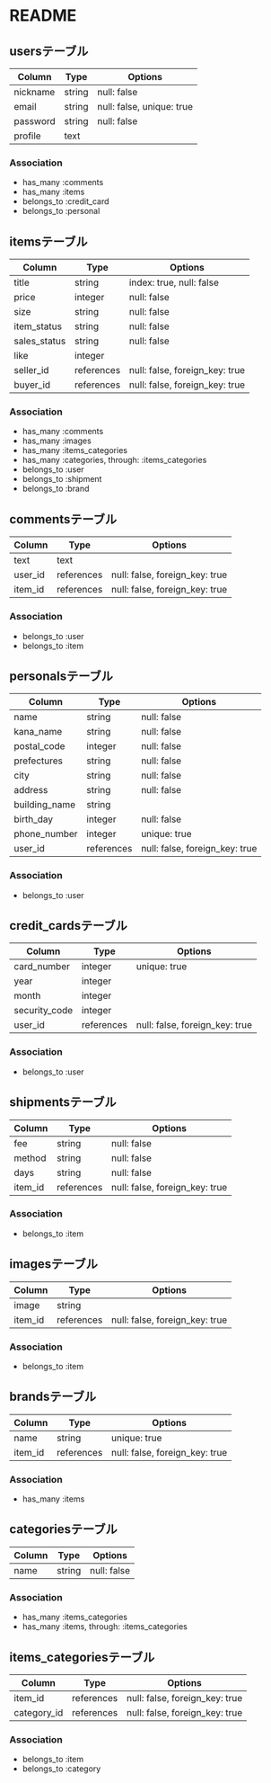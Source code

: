 # README

## usersテーブル
|Column|Type|Options|
|------|----|-------|
|nickname|string|null: false|
|email|string|null: false, unique: true|
|password|string|null: false|
|profile|text|

### Association
- has_many :comments
- has_many :items
- belongs_to :credit_card
- belongs_to :personal


## itemsテーブル
|Column|Type|Options|
|------|----|-------|
|title|string|index: true, null: false|
|price|integer|null: false|
|size|string|null: false|
|item_status|string|null: false|
|sales_status|string|null: false|
|like|integer|
|seller_id|references|null: false, foreign_key: true|
|buyer_id|references|null: false, foreign_key: true|

### Association
- has_many :comments
- has_many :images
- has_many :items_categories
- has_many :categories, through: :items_categories
- belongs_to :user
- belongs_to :shipment
- belongs_to :brand



## commentsテーブル
|Column|Type|Options|
|------|----|-------|
|text|text|
|user_id|references|null: false, foreign_key: true|
|item_id|references|null: false, foreign_key: true|

### Association
- belongs_to :user
- belongs_to :item


## personalsテーブル
|Column|Type|Options|
|------|----|-------|
|name|string|null: false|
|kana_name|string|null: false|
|postal_code|integer|null: false|
|prefectures|string|null: false|
|city|string|null: false|
|address|string|null: false|
|building_name|string|
|birth_day|integer|null: false|
|phone_number|integer|unique: true|
|user_id|references|null: false, foreign_key: true|

### Association
- belongs_to :user


## credit_cardsテーブル
|Column|Type|Options|
|------|----|-------|
|card_number|integer|unique: true|
|year|integer|
|month|integer|
|security_code|integer|
|user_id|references|null: false, foreign_key: true|

### Association
- belongs_to :user


## shipmentsテーブル
|Column|Type|Options|
|------|----|-------|
|fee|string|null: false|
|method|string|null: false|
|days|string|null: false|
|item_id|references|null: false, foreign_key: true|

### Association
- belongs_to :item


## imagesテーブル
|Column|Type|Options|
|------|----|-------|
|image|string|
|item_id|references|null: false, foreign_key: true|

### Association
- belongs_to :item


## brandsテーブル
|Column|Type|Options|
|------|----|-------|
|name|string|unique: true|
|item_id|references|null: false, foreign_key: true|

### Association
- has_many :items


## categoriesテーブル
|Column|Type|Options|
|------|----|-------|
|name|string|null: false|

### Association
- has_many :items_categories
- has_many :items, through: :items_categories


## items_categoriesテーブル
|Column|Type|Options|
|------|----|-------|
|item_id|references|null: false, foreign_key: true|
|category_id|references|null: false, foreign_key: true|

### Association
- belongs_to :item
- belongs_to :category